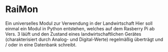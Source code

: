 # RaiMon
Ein universelles Modul zur Verwendung in der Landwirtschaft
Hier soll einmal ein Modul in Python entstehen, welches auf dem Rasberry Pi ab Vers. 3 läüft und den Zustand eines landwirtschaftlichen 
Gerätes   (charakterisiert durch Analog- und Digital-Werte) regelmäßig überträgt und / oder in eine Datenbank schreibt.

